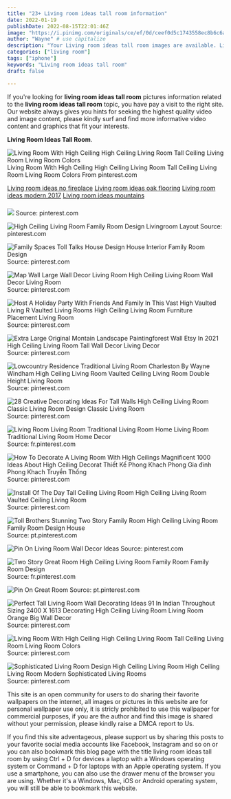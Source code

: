 ```yaml
---
title: "23+ Living room ideas tall room information"
date: 2022-01-19
publishDate: 2022-08-15T22:01:46Z
image: "https://i.pinimg.com/originals/ce/ef/0d/ceef0d5c1743558ec8b6c6a5430e406c.jpg"
author: "Wayne" # use capitalize
description: "Your Living room ideas tall room images are available. Living room ideas tall room are a topic that is being searched for and liked by netizens now. You can Get the Living room ideas tall room files here. Get all royalty-free photos."
categories: ["living room"]
tags: ["iphone"]
keywords: "Living room ideas tall room"
draft: false

---
```


If you're looking for **living room ideas tall room** pictures information related to the **living room ideas tall room** topic, you have pay a visit to the right  site.  Our website always  gives you  hints  for seeking  the highest  quality video and image  content, please kindly surf and find more informative video content and graphics  that fit your interests.

**Living Room Ideas Tall Room**. 

![Living Room With High Ceiling High Ceiling Living Room Tall Ceiling Living Room Living Room Colors](https://i.pinimg.com/originals/d2/92/33/d29233fc752cdcf945a0c07b35acda85.jpg "Living Room With High Ceiling High Ceiling Living Room Tall Ceiling Living Room Living Room Colors")
Living Room With High Ceiling High Ceiling Living Room Tall Ceiling Living Room Living Room Colors From pinterest.com

[Living room ideas no fireplace](/living-room-ideas-no-fireplace/)
[Living room ideas oak flooring](/living-room-ideas-oak-flooring/)
[Living room ideas modern 2017](/living-room-ideas-modern-2017/)
[Living room ideas mountains](/living-room-ideas-mountains/)



### 

 


![](https://i.pinimg.com/originals/9c/94/7b/9c947be30fef74293a8a66209969da4e.jpg "")
Source: pinterest.com

 

![High Ceiling Living Room Family Room Design Livingroom Layout](https://i.pinimg.com/564x/fd/2d/f3/fd2df3b435156f4824210caba1f7b72b--room-separating-tall-ceilings.jpg "High Ceiling Living Room Family Room Design Livingroom Layout")
Source: pinterest.com

 

![Family Spaces Toll Talks House Design House Interior Family Room Design](https://i.pinimg.com/originals/b8/e3/66/b8e3666f58f3b3d90c30702c8c7a753c.jpg "Family Spaces Toll Talks House Design House Interior Family Room Design")
Source: pinterest.com

 

![Map Wall Large Wall Decor Living Room High Ceiling Living Room Wall Decor Living Room](https://i.pinimg.com/originals/0a/fd/4a/0afd4ad90a702fafcdd5e70967a425b1.jpg "Map Wall Large Wall Decor Living Room High Ceiling Living Room Wall Decor Living Room")
Source: pinterest.com

 

![Host A Holiday Party With Friends And Family In This Vast High Vaulted Living R Vaulted Living Rooms High Ceiling Living Room Furniture Placement Living Room](https://i.pinimg.com/originals/c3/ab/b8/c3abb868c60c82b3e2ae19f8eb1d4510.jpg "Host A Holiday Party With Friends And Family In This Vast High Vaulted Living R Vaulted Living Rooms High Ceiling Living Room Furniture Placement Living Room")
Source: pinterest.com

 

![Extra Large Original Montain Landscape Paintingforest Wall Etsy In 2021 High Ceiling Living Room Tall Wall Decor Living Decor](https://i.pinimg.com/originals/25/db/ca/25dbca5f7990ad9b2bff8830d6a8047e.jpg "Extra Large Original Montain Landscape Paintingforest Wall Etsy In 2021 High Ceiling Living Room Tall Wall Decor Living Decor")
Source: pinterest.com

 

![Lowcountry Residence Traditional Living Room Charleston By Wayne Windham High Ceiling Living Room Vaulted Ceiling Living Room Double Height Living Room](https://i.pinimg.com/originals/a6/93/72/a69372a3720dbf19b771f5b6656e3695.jpg "Lowcountry Residence Traditional Living Room Charleston By Wayne Windham High Ceiling Living Room Vaulted Ceiling Living Room Double Height Living Room")
Source: pinterest.com

 

![28 Creative Decorating Ideas For Tall Walls High Ceiling Living Room Classic Living Room Design Classic Living Room](https://i.pinimg.com/originals/5f/0b/fd/5f0bfdff42be9956a140e4491f841d68.png "28 Creative Decorating Ideas For Tall Walls High Ceiling Living Room Classic Living Room Design Classic Living Room")
Source: pinterest.com

 

![Living Room Living Room Traditional Living Room Home Living Room Traditional Living Room Home Decor](https://i.pinimg.com/originals/0f/5f/02/0f5f02d755bda8aaa983492c6cb22ac4.jpg "Living Room Living Room Traditional Living Room Home Living Room Traditional Living Room Home Decor")
Source: fr.pinterest.com

 

![How To Decorate A Living Room With High Ceilings Magnificent 1000 Ideas About High Ceiling Decorat Thiết Kế Phong Khach Phong Gia đinh Phong Khach Truyền Thống](https://i.pinimg.com/originals/9e/bf/ec/9ebfec3ba7bcfff60795374f153d1a63.jpg "How To Decorate A Living Room With High Ceilings Magnificent 1000 Ideas About High Ceiling Decorat Thiết Kế Phong Khach Phong Gia đinh Phong Khach Truyền Thống")
Source: pinterest.com

 

![Install Of The Day Tall Ceiling Living Room High Ceiling Living Room Vaulted Ceiling Living Room](https://i.pinimg.com/736x/eb/0d/01/eb0d0115e748ed8956da663a51620cbe--tall-fireplace-ideas-fireplace-mantels.jpg "Install Of The Day Tall Ceiling Living Room High Ceiling Living Room Vaulted Ceiling Living Room")
Source: pinterest.com

 

![Toll Brothers Stunning Two Story Family Room High Ceiling Living Room Family Room Design House](https://i.pinimg.com/originals/78/6d/69/786d699bf3a5ce9f15368f874dc7b1f0.jpg "Toll Brothers Stunning Two Story Family Room High Ceiling Living Room Family Room Design House")
Source: pt.pinterest.com

 

![Pin On Living Room Wall Decor Ideas](https://i.pinimg.com/736x/6f/d9/fc/6fd9fc6239524842365290eee5361ed7.jpg "Pin On Living Room Wall Decor Ideas")
Source: pinterest.com

 

![Two Story Great Room High Ceiling Living Room Family Room Family Room Design](https://i.pinimg.com/originals/08/5a/bb/085abb645dd6fc1a3f3d4ae453284413.jpg "Two Story Great Room High Ceiling Living Room Family Room Family Room Design")
Source: fr.pinterest.com

 

![Pin On Great Room](https://i.pinimg.com/originals/24/9a/f7/249af72bc2eeaf1fa78e898883875101.jpg "Pin On Great Room")
Source: pt.pinterest.com

 

![Perfect Tall Living Room Wall Decorating Ideas 91 In Indian Throughout Sizing 2400 X 1613 Decorating High Ceiling Living Room Living Room Orange Big Wall Decor](https://i.pinimg.com/originals/51/aa/bf/51aabf57bca3645010204c1c6368a5fa.jpg "Perfect Tall Living Room Wall Decorating Ideas 91 In Indian Throughout Sizing 2400 X 1613 Decorating High Ceiling Living Room Living Room Orange Big Wall Decor")
Source: pinterest.com

 

![Living Room With High Ceiling High Ceiling Living Room Tall Ceiling Living Room Living Room Colors](https://i.pinimg.com/originals/d2/92/33/d29233fc752cdcf945a0c07b35acda85.jpg "Living Room With High Ceiling High Ceiling Living Room Tall Ceiling Living Room Living Room Colors")
Source: pinterest.com

 

![Sophisticated Living Room Design High Ceiling Living Room High Ceiling Living Room Modern Sophisticated Living Rooms](https://i.pinimg.com/originals/ce/ef/0d/ceef0d5c1743558ec8b6c6a5430e406c.jpg "Sophisticated Living Room Design High Ceiling Living Room High Ceiling Living Room Modern Sophisticated Living Rooms")
Source: pinterest.com

 

This site is an open community for users to do sharing their favorite wallpapers on the internet, all images or pictures in this website are for personal wallpaper use only, it is stricly prohibited to use this wallpaper for commercial purposes, if you are the author and find this image is shared without your permission, please kindly raise a DMCA report to Us.

If you find this site adventageous, please support us by sharing this posts to your favorite social media accounts like Facebook, Instagram and so on or you can also bookmark this blog page with the title living room ideas tall room by using Ctrl + D for devices a laptop with a Windows operating system or Command + D for laptops with an Apple operating system. If you use a smartphone, you can also use the drawer menu of the browser you are using. Whether it's a Windows, Mac, iOS or Android operating system, you will still be able to bookmark this website.
